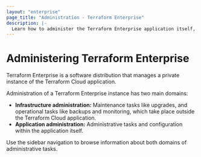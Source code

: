 ```yaml
---
layout: "enterprise"
page_title: "Administration - Terraform Enterprise"
description: |-
  Learn how to administer the Terraform Enterprise application itself, and the infrastructure that it runs on.   
---
```


# Administering Terraform Enterprise

Terraform Enterprise is a software distribution that manages a private instance of the Terraform Cloud application.

Administration of a Terraform Enterprise instance has two main domains:

- **Infrastructure administration:** Maintenance tasks like upgrades, and operational tasks like backups and monitoring, which take place outside the Terraform Cloud application.
- **Application administration:** Administrative tasks and configuration within the application itself.

Use the sidebar navigation to browse information about both domains of administrative tasks.
